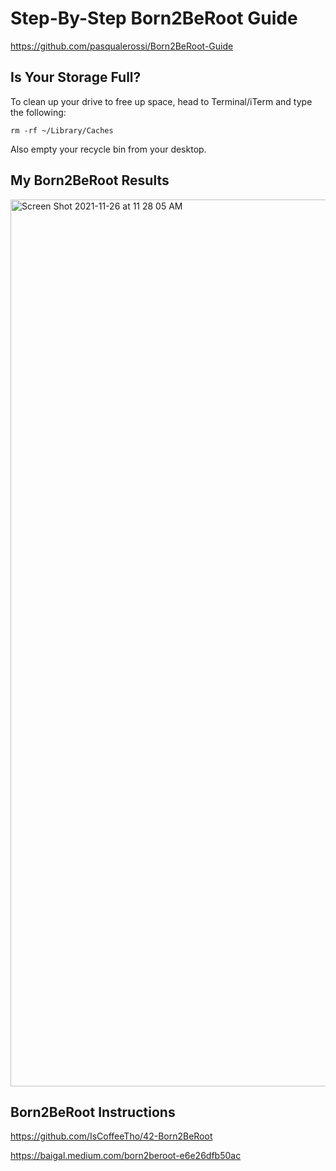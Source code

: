 # Step-By-Step Born2BeRoot Guide
https://github.com/pasqualerossi/Born2BeRoot-Guide 

## Is Your Storage Full?
To clean up your drive to free up space, head to Terminal/iTerm and type the following:

`rm -rf ~/Library/Caches`

Also empty your recycle bin from your desktop. 

## My Born2BeRoot Results
<img width="1419" alt="Screen Shot 2021-11-26 at 11 28 05 AM" src="https://user-images.githubusercontent.com/58959408/143511781-b4c05545-2db8-4fda-8b8f-2f160f376069.png">

## Born2BeRoot Instructions
https://github.com/IsCoffeeTho/42-Born2BeRoot

https://baigal.medium.com/born2beroot-e6e26dfb50ac
